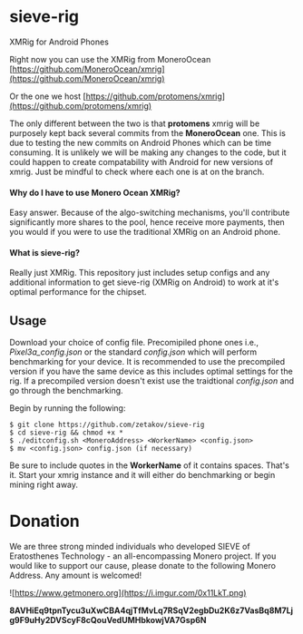 # sieve-rig
XMRig for Android Phones

Right now you can use the XMRig from MoneroOcean
[https://github.com/MoneroOcean/xmrig](https://github.com/MoneroOcean/xmrig)

Or the one we host
[https://github.com/protomens/xmrig](https://github.com/protomens/xmrig)

The only different between the two is that **protomens** xmrig will be purposely kept back several commits from the **MoneroOcean** one. This is due to testing the new commits on Android Phones which can be time consuming. It is unlikely we will be making any changes to the code, but it could happen to create compatability with Android for new versions of xmrig. Just be mindful to check where each one is at on the branch. 

#### Why do I have to use Monero Ocean XMRig?
Easy answer. Because of the algo-switching mechanisms, you'll contribute significantly more shares to the pool, hence receive more payments, then you would if you were to use the traditional XMRig on an Android phone. 

#### What is sieve-rig?
Really just XMRig. This repository just includes setup configs and any additional information to get sieve-rig (XMRig on Android) to work at it's optimal performance for the chipset. 

## Usage
Download your choice of config file. Precomipiled phone ones i.e., *Pixel3a_config.json* or the standard *config.json* which will perform benchmarking for your device. It is recommended to use the precompiled version if you have the same device as this includes optimal settings for the rig. If a precompiled version doesn't exist use the traidtional *config.json* and go through the benchmarking.

Begin by running the following:

```
$ git clone https://github.com/zetakov/sieve-rig
$ cd sieve-rig && chmod +x *
$ ./editconfig.sh <MoneroAddress> <WorkerName> <config.json>
$ mv <config.json> config.json (if necessary)
```

Be sure to include quotes in the **WorkerName** of it contains spaces. That's it. Start your xmrig instance and it will either do benchmarking or begin mining right away. 

# Donation


We are three strong minded individuals who developed SIEVE of Eratosthenes Technology - an all-encompassing Monero project. If you would like to support our cause, please donate to the following Monero Address. Any amount is welcomed!

![https://www.getmonero.org](https://i.imgur.com/0x11LkT.png)

**8AVHiEq9tpnTycu3uXwCBA4qjTfMvLq7RSqV2egbDu2K6z7VasBq8M7Ljg9F9uHy2DVScyF8cQouVedUMHbkowjVA7Gsp6N**


